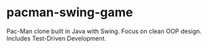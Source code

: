 # pacman-swing-game
Pac-Man clone built in Java with Swing. Focus on clean OOP design. Includes Test-Driven Development.
